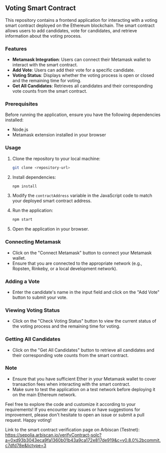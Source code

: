 ## Voting Smart Contract

This repository contains a frontend application for interacting with a voting smart contract deployed on the Ethereum blockchain. The smart contract allows users to add candidates, vote for candidates, and retrieve information about the voting process.

### Features

- **Metamask Integration**: Users can connect their Metamask wallet to interact with the smart contract.
- **Add Vote**: Users can add their vote for a specific candidate.
- **Voting Status**: Displays whether the voting process is open or closed and the remaining time for voting.
- **Get All Candidates**: Retrieves all candidates and their corresponding vote counts from the smart contract.

### Prerequisites

Before running the application, ensure you have the following dependencies installed:

- Node.js
- Metamask extension installed in your browser

### Usage

1. Clone the repository to your local machine:

   ```bash
   git clone <repository-url>
   ```

2. Install dependencies:

   ```bash
   npm install
   ```

3. Modify the `contractAddress` variable in the JavaScript code to match your deployed smart contract address.

4. Run the application:

   ```bash
   npm start
   ```

5. Open the application in your browser.

### Connecting Metamask

- Click on the "Connect Metamask" button to connect your Metamask wallet.
- Ensure that you are connected to the appropriate network (e.g., Ropsten, Rinkeby, or a local development network).

### Adding a Vote

- Enter the candidate's name in the input field and click on the "Add Vote" button to submit your vote.

### Viewing Voting Status

- Click on the "Check Voting Status" button to view the current status of the voting process and the remaining time for voting.

### Getting All Candidates

- Click on the "Get All Candidates" button to retrieve all candidates and their corresponding vote counts from the smart contract.

### Note

- Ensure that you have sufficient Ether in your Metamask wallet to cover transaction fees when interacting with the smart contract.
- Make sure to test the application on a test network before deploying it on the main Ethereum network.

Feel free to explore the code and customize it according to your requirements! If you encounter any issues or have suggestions for improvement, please don't hesitate to open an issue or submit a pull request. Happy voting!

Link to the smart contract verification page on Arbiscan (Testnet): https://sepolia.arbiscan.io/verifyContract-solc?a=0xd93b3043eca9fa1360b01b43a9ca172e817de919&c=v0.8.0%2bcommit.c7dfd78e&lictype=3